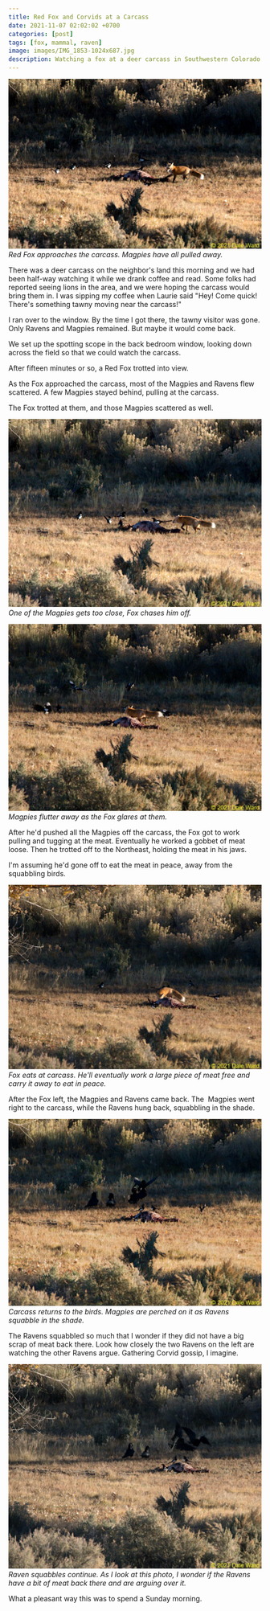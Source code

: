 ```yaml
---
title: Red Fox and Corvids at a Carcass
date: 2021-11-07 02:02:02 +0700
categories: [post]
tags: [fox, mammal, raven]
image: images/IMG_1853-1024x687.jpg
description: Watching a fox at a deer carcass in Southwestern Colorado
---
```


![picture](images/IMG_1853-1024x687.jpg)
*Red Fox approaches the carcass. Magpies have all pulled away.*

There was a deer carcass on the neighbor's land this morning and we had been half-way watching it while we drank coffee and read. Some folks had reported seeing lions in the area, and we were hoping the carcass would bring them in. I was sipping my coffee when Laurie said "Hey! Come quick! There's something tawny moving near the carcass!"

I ran over to the window. By the time I got there, the tawny visitor was gone. Only Ravens and Magpies remained. But maybe it would come back.

We set up the spotting scope in the back bedroom window, looking down across the field so that we could watch the carcass.

After fifteen minutes or so, a Red Fox trotted into view.

As the Fox approached the carcass, most of the Magpies and Ravens flew scattered. A few Magpies stayed behind, pulling at the carcass.

The Fox trotted at them, and those Magpies scattered as well.

![picture](images/IMG_1854-1024x759.jpg)
*One of the Magpies gets too close, Fox chases him off.*

![picture](images/IMG_1855-1024x756.jpg)
*Magpies flutter away as the Fox glares at them.*

After he'd pushed all the Magpies off the carcass, the Fox got to work pulling and tugging at the meat. Eventually he worked a gobbet of meat loose. Then he trotted off to the Northeast, holding the meat in his jaws.

I'm assuming he'd gone off to eat the meat in peace, away from the squabbling birds.

![picture](images/IMG_1857-1024x746.jpg)
*Fox eats at carcass. He'll eventually work a large piece of meat free and carry it away to eat in peace.*

After the Fox left, the Magpies and Ravens came back. The  Magpies went right to the carcass, while the Ravens hung back, squabbling in the shade.

![picture](images/IMG_1862-1024x756.jpg)
*Carcass returns to the birds. Magpies are perched on it as Ravens squabble in the shade.*

The Ravens squabbled so much that I wonder if they did not have a big scrap of meat back there. Look how closely the two Ravens on the left are watching the other Ravens argue. Gathering Corvid gossip, I imagine.

![picture](images/IMG_1864-1024x826.jpg)
*Raven squabbles continue. As I look at this photo, I wonder if the Ravens have a bit of meat back there and are arguing over it.*

What a pleasant way this was to spend a Sunday morning.
